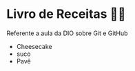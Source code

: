 # Livro de Receitas :man_cook:

Referente a aula da DIO sobre Git e GitHub

* Cheesecake 
* suco
* Pavê
